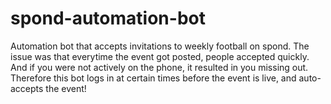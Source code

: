 # spond-automation-bot
Automation bot that accepts invitations to weekly football on spond.
The issue was that everytime the event got posted, people accepted quickly. 
And if you were not actively on the phone, it resulted in you missing out.
Therefore this bot logs in at certain times before the event is live, and auto-accepts the event!
